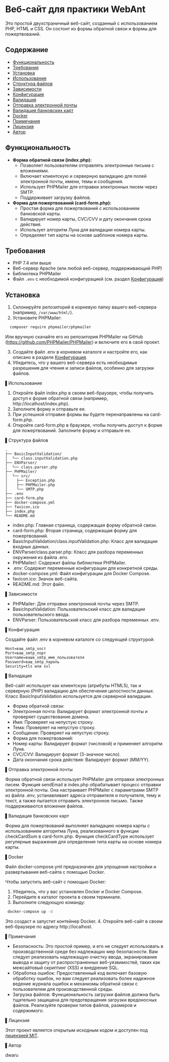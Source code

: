 #  Веб-сайт для практики WebAnt

Это простой двухстраничный веб-сайт, созданный с использованием PHP, HTML и CSS. Он состоит из формы обратной связи и формы для пожертвований.

## Содержание

- [Функциональность](#функциональность)
- [Требования](#требования)
- [Установка](#установка)
- [Использование](#использование)
- [Структура файлов](#структура-файлов)
- [Зависимости](#зависимости)
- [Конфигурация](#конфигурация)
- [Валидация](#валидация)
- [Отправка электронной почты](#отправка-электронной-почты)
- [Валидация банковских карт](#валидация-банковских-карт)
- [Docker](#docker)
- [Примечания](#примечания)
- [Лицензия](#лицензия)
- [Автор](#автор)

## Функциональность

-   **Форма обратной связи (index.php):**
    -   Позволяет пользователям отправлять электронные письма с вложениями.
    -   Включает клиентскую и серверную валидацию для полей электронной почты, имени, темы и сообщения.
    -   Использует PHPMailer для отправки электронных писем через SMTP.
    -   Поддерживает загрузку файлов.
-   **Форма для пожертвований (card-form.php):**
    -   Простая форма для пожертвований с использованием банковской карты.
    -   Валидирует номер карты, CVC/CVV и дату окончания срока действия.
    -   Использует алгоритм Луна для валидации номера карты.
    -   Определяет тип карты на основе шаблонов номера карты.

## Требования

-   PHP 7.4 или выше
-   Веб-сервер Apache (или любой веб-сервер, поддерживающий PHP)
-   Библиотека PHPMailer
-   Файл `.env` с необходимой конфигурацией (см. раздел [Конфигурация](#конфигурация))

## Установка

1.  Склонируйте репозиторий в корневую папку вашего веб-сервера (например, `/var/www/html/`).
2.  Установите PHPMailer:
```bash
  composer require phpmailer/phpmailer
```

  Или вручную скачайте его из репозитория PHPMailer на GitHub (https://github.com/PHPMailer/PHPMailer) и включите его в свой проект.

3. Создайте файл .env в корневом каталоге и настройте его, как описано в разделе [Конфигурация](#конфигурация).
4. Убедитесь, что у вашего веб-сервера есть необходимые разрешения для чтения и записи файлов, особенно для загрузки файлов.

▌Использование

1. Откройте файл index.php в своем веб-браузере, чтобы получить доступ к форме обратной связи (например, http://localhost/index.php).
2. Заполните форму и отправьте ее.
3. При успешной отправке формы вы будете перенаправлены на card-form.php.
4. Откройте card-form.php в браузере, чтобы получить доступ к форме для пожертвований. Заполните форму и отправьте ее.

▌Структура файлов
```
.
├── BasicInputValidation/
│  └── class.inputValidation.php
├── ENVParser/
│  └── class.parser.php
├── PHPMailer/
│  └── src/
│    ├── Exception.php
│    ├── PHPMailer.php
│    └── SMTP.php
├── .env
├── card-form.php
├── docker-compose.yml
├── favicon.ico
├── index.php
└── README.md
```

-  index.php: Главная страница, содержащая форму обратной связи.
-  card-form.php: Вторая страница, содержащая форму для пожертвований.
-  BasicInputValidation/class.inputValidation.php: Класс для валидации входных данных.
-  ENVParser/class.parser.php: Класс для разбора переменных окружения из файла .env.
-  PHPMailer/: Содержит файлы библиотеки PHPMailer.
-  .env: Содержит переменные конфигурации для конкретной среды.
-  docker-compose.yml: Файл конфигурации для Docker Compose.
-  favicon.ico: Значок веб-сайта.
-  README.md: Этот файл.

▌Зависимости

-  PHPMailer: Для отправки электронной почты через SMTP.
-  BasicInputValidation: Пользовательский класс для валидации пользовательского ввода.
-  ENVParser: Пользовательский класс для разбора переменных .env.

▌Конфигурация

Создайте файл .env в корневом каталоге со следующей структурой:


```
Host=ваш_smtp_хост
Port=ваш_smtp_порт
Username=ваше_smtp_имя_пользователя
Password=ваш_smtp_пароль
Security=tls или ssl
```

▌Валидация

Веб-сайт использует как клиентскую (атрибуты HTML5), так и серверную (PHP) валидацию для обеспечения целостности данных. Класс BasicInputValidation используется для серверной валидации.

-  Форма обратной связи:
  -  Электронная почта: Валидирует формат электронной почты и проверяет существование домена.
  -  Имя: Проверяет на непустую строку.
  -  Тема: Проверяет на непустую строку.
  -  Сообщение: Проверяет на непустую строку.
-  Форма для пожертвований:
  -  Номер карты: Валидирует формат (числовой) и применяет алгоритм Луна.
  -  CVC/CVV: Валидирует формат (3-значное число).
  -  Дата окончания срока действия: Валидирует формат (MM/YY).

▌Отправка электронной почты

Форма обратной связи использует PHPMailer для отправки электронных писем. Функция sendEmail в index.php обрабатывает процесс отправки электронной почты. Она настраивает PHPMailer с параметрами SMTP из файла .env, устанавливает адреса отправителя и получателя, тему и текст, а также пытается отправить электронное письмо. Также поддерживаются вложения файлов.

▌Валидация банковских карт

Форма для пожертвований выполняет валидацию номера карты с использованием алгоритма Луна, реализованного в функции checkCardSum в card-form.php. Функция checkCardType использует регулярные выражения для определения типа карты на основе номера карты.

▌Docker

Файл docker-compose.yml предназначен для упрощения настройки и развертывания веб-сайта с помощью Docker.

Чтобы запустить веб-сайт с помощью Docker:

1. Убедитесь, что у вас установлен Docker и Docker Compose.
2. Перейдите в каталог проекта в своем терминале.
3. Выполните следующую команду:

  
```bash
 docker-compose up -d
 ```

  Это создаст и запустит контейнер Docker.
4. Откройте веб-сайт в своем веб-браузере по адресу http://localhost.

▌Примечания

-  Безопасность: Это простой пример, и его не следует использовать в производственной среде без надлежащих мер безопасности. Вам следует реализовать надлежащую очистку ввода, экранирование вывода и защиту от распространенных веб-уязвимостей, таких как межсайтовый скриптинг (XSS) и внедрение SQL.
-  Обработка ошибок: Предоставленный код включает базовую обработку ошибок, но вам следует реализовать более надежное ведение журнала ошибок и механизмы обратной связи с пользователем для производственной среды.
-  Загрузка файлов: Функциональность загрузки файлов должна быть тщательно защищена для предотвращения загрузки вредоносных файлов. Реализуйте проверки типов файлов, размеров и содержимого.

▌Лицензия

Этот проект является открытым исходным кодом и доступен под [лицензией MIT](LICENSE).

▌Автор

dwaru
